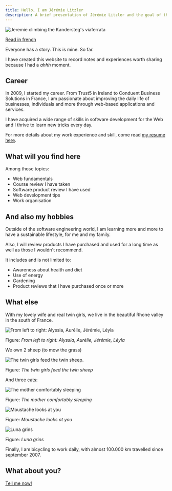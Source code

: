 ```yaml
---
title: Hello, I am Jérémie Litzler
description: A brief presentation of Jérémie Litzler and the goal of this website.
---
```


![Jeremie climbing the Kandersteg's viaferrata](/images/profilepic-400w.jpg)

[Read in french](../fr/README.md)

Everyone has a story. This is mine. So far.

I have created this website to record notes and experiences worth sharing because I had a _ahhh_ moment.

## Career

In 2009, I started my career.
From Trust5 in Ireland to Conduent Business Solutions in France, I am passionate about improving the daily life of businesses, individuals and more through web-based applications and services.

I have acquired a wide range of skills in software development for the Web and I thrive to learn new tricks every day.

For more details about my work experience and skill, come read [my resume here](https://docs.google.com/document/d/1ywInLK5Y-LkL-0dbkaH0B6Dx927PDEHRz9yzUPWNgBY).

## What will you find here

Among those topics:

- Web fundamentals
- Course review I have taken
- Software product review I have used
- Web development tips
- Work organisation
<!-- - Team management -->

## And also my hobbies

Outside of the software engineering world, I am learning more and more to have a sustainable lifestyle, for me and my family.

Also, I will review products I have purchased and used for a long time as well as those I wouldn't recommend.

It includes and is not limited to:

- Awareness about health and diet
- Use of energy
- Gardening
- Product reviews that I have purchased once or more

## What else

With my lovely wife and real twin girls, we live in the beautiful Rhone valley in the south of France.

![From left to right: Alyssia, Aurélie, Jérémie, Léyla](/images/family.jpg)

Figure: _From left to right: Alyssia, Aurélie, Jérémie, Léyla_

We own 2 sheep (to mow the grass)

![The twin girls feed the twin sheep](/images/sheep.jpg).

Figure: _The twin girls feed the twin sheep_

And three cats:

![The mother comfortably sleeping](/images/owma.jpg)

Figure: _The mother comfortably sleeping_

![Moustache looks at you](/images/moustache.jpg)

Figure: _Moustache looks at you_

![Luna grins](/images/luna.jpg)

Figure: _Luna grins_

Finally, I am bicycling to work daily, with almost 100.000 km travelled since september 2007.

## What about you?

[Tell me now!](https://twitter.com/LitzlerJeremie)
